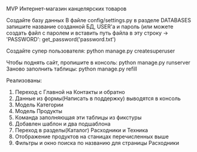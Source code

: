 MVP Интернет-магазин канцелярских товаров

Создайте базу данных
В файле config/settings.py в разделе DATABASES запишите название созданной БД, USER'а и пароль
(или можете создать файл с паролем и вставить путь файла в эту строку -> 'PASSWORD': get_password('password.txt')

Создайте супер пользователя: python manage.py createsuperuser

Чтобы поднять сайт, пропишите в консоль: python manage.py runserver
Заново заполнить таблицы: python manage.py refill

Реализованы: 
1. Переход с Главной на Контакты и обратно
2. Данные из формы(Написать в поддержку) выводятся в консоль
3. Модель Категории
4. Модель Продукты
5. Команда заполняющая эти таблицы из фикстуры
6. Добавлен шаблон и два подшаблона
7. Переход в разделы(Каталог) Расходники и Техника
8. Отображение продуктов на станицах перечисленных выше
9. Фильтры и окно поиска по названию для страницы Расходники